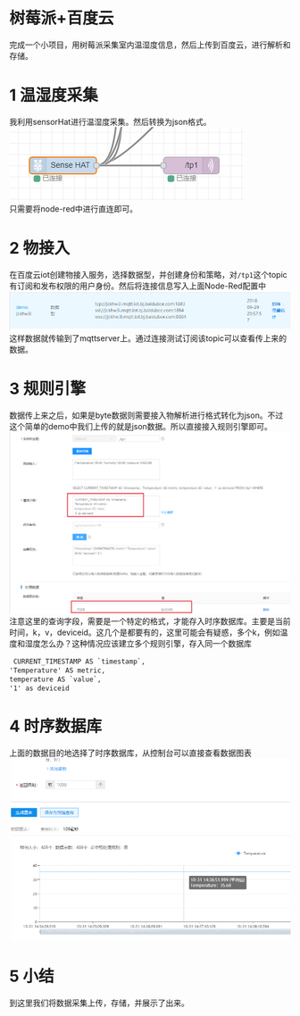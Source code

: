 # 树莓派+百度云
完成一个小项目，用树莓派采集室内温湿度信息，然后上传到百度云，进行解析和存储。
# 1 温湿度采集
我利用sensorHat进行温湿度采集。然后转换为json格式。  
![image](img/r1.jpg)  
只需要将node-red中进行直连即可。
# 2 物接入
在百度云iot创建物接入服务，选择数据型，并创建身份和策略，对`/tp1`这个topic有订阅和发布权限的用户身份。然后将连接信息写入上面Node-Red配置中   
![image](img/r2.jpg)  
这样数据就传输到了mqttserver上。通过连接测试订阅该topic可以查看传上来的数据。

# 3 规则引擎
数据传上来之后，如果是byte数据则需要接入物解析进行格式转化为json。不过这个简单的demo中我们上传的就是json数据。所以直接接入规则引擎即可。  
![image](img/r3.jpg)  
注意这里的查询字段，需要是一个特定的格式，才能存入时序数据库。主要是当前时间，k，v，deviceid。这几个是都要有的，这里可能会有疑惑，多个k，例如温度和湿度怎么办？这种情况应该建立多个规则引擎，存入同一个数据库
```
 CURRENT_TIMESTAMP AS `timestamp`, 
'Temperature' AS metric,
temperature AS `value`,
'1' as deviceid
```
# 4 时序数据库
上面的数据目的地选择了时序数据库，从控制台可以直接查看数据图表  
![image](img/r4.jpg)
# 5 小结
到这里我们将数据采集上传，存储，并展示了出来。